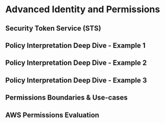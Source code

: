 # Advanced Identity and Permissions

## Security Token Service (STS)

## Policy Interpretation Deep Dive - Example 1

## Policy Interpretation Deep Dive - Example 2

## Policy Interpretation Deep Dive - Example 3

## Permissions Boundaries & Use-cases

## AWS Permissions Evaluation
